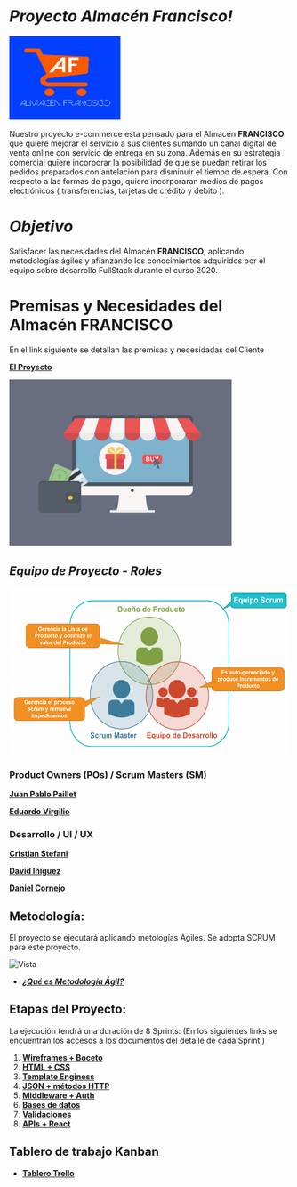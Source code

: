 # *Proyecto Almacén Francisco!*

<img width="200" height="150"  alt="Equipo Scrum" src="https://github.com/dcornejofmq/grupo_3_almacenFrancisco/blob/master/app/public/Img/Logo_Almacen_Francisco_100x100.jpg">

Nuestro proyecto e-commerce esta pensado para el Almacén  **FRANCISCO** que quiere mejorar el servicio a sus clientes sumando un canal digital de venta online con servicio de entrega en su zona. Además en su estrategia comercial quiere incorporar la posibilidad de que se puedan retirar los pedidos preparados con antelación para disminuir el tiempo de espera. Con respecto a las formas de pago, quiere incorporaran medios de pagos electrónicos ( transferencias, tarjetas de crédito y debito ).

# *Objetivo*

Satisfacer las necesidades del Almacén **FRANCISCO**, aplicando metodologías ágiles y afianzando los conocimientos adquiridos por el equipo sobre desarrollo FullStack durante el curso 2020.

# Premisas y Necesidades del Almacén **FRANCISCO**

En el link siguiente se detallan las premisas y necesidadas del Cliente

[**El Proyecto**](https://github.com/dcornejofmq/grupo_3_almacenFrancisco/blob/master/design/Premisas.md "El Proyecto")

<img width="400" height="300"  alt="eCommerce" src="https://github.com/dcornejofmq/grupo_3_almacenFrancisco/blob/master/design/Img/ecommerce.gif">


## *Equipo de Proyecto - Roles*

<img width="600" height="300"  alt="Equipo Scrum" src="https://github.com/dcornejofmq/grupo_3_almacenFrancisco/blob/master/design/Img/Equipo_SCRUM.png">

### Product Owners (POs) / Scrum Masters (SM)

[**Juan Pablo Paillet**](https://www.linkedin.com/in/pailletjp/ "Juan Pablo Paillet")

[**Eduardo Virgilio**](https://www.linkedin.com/in/eduardomiguelvirgilio/ "Eduardo Virgilio")

### Desarrollo / UI / UX

[**Cristian Stefani**](https://github.com/dcornejofmq/grupo_3_almacenFrancisco/blob/master/design/CristianStefani.md "Cristian Stefani")

[**David Iñiguez**](https://github.com/dcornejofmq/grupo_3_almacenFrancisco/blob/master/design/DavidIniguez.md "David Iñiguez")

[**Daniel Cornejo**](https://github.com/dcornejofmq/grupo_3_almacenFrancisco/blob/master/design/DanielCornejo.md "Daniel Cornejo")

## Metodología:
El proyecto se ejecutará aplicando metologías Ágiles. Se adopta SCRUM para este proyecto.

![Vista](https://comunidad.iebschool.com/metodologiasagiles/files/2015/05/metodologias-agiles.jpg)
-  [___¿Qué es Metodología Ágil?___](https://prezi.com/embed/qqawvvdi9as_/)

## Etapas del Proyecto:
La ejecución tendrá una duración de 8 Sprints:
(En los siguientes links se encuentran los accesos a los documentos del detalle de cada Sprint )

1. [**Wireframes + Boceto**](https://github.com/dcornejofmq/grupo_3_almacenFrancisco/blob/master/design/Sprint1.md "Wireframes + Boceto")
2. [**HTML + CSS**](https://github.com/dcornejofmq/grupo_3_almacenFrancisco/blob/master/design/Sprint2.md "HTML + CSS")
3. [**Template Enginess**](https://github.com/dcornejofmq/grupo_3_almacenFrancisco/blob/master/design/Sprint3.md "Template Enginess")
4. [**JSON + métodos HTTP**](https://github.com/dcornejofmq/grupo_3_almacenFrancisco/blob/master/design/Sprint4.md "JSON + métodos HTTP")
5. [**Middleware + Auth**](https://github.com/dcornejofmq/grupo_3_almacenFrancisco/blob/master/design/Sprint5.md "Middleware + Auth")
6. [**Bases de datos**](https://github.com/dcornejofmq/grupo_3_almacenFrancisco/blob/master/design/Sprint6.md "Bases de datos")
7. [**Validaciones**](https://github.com/dcornejofmq/grupo_3_almacenFrancisco/blob/master/design/Sprint7.md "Validaciones")
8. [**APIs + React**](https://github.com/dcornejofmq/grupo_3_almacenFrancisco/blob/master/design/Sprint8.md "APIs + React")

## Tablero de trabajo Kanban 
- [**Tablero Trello**](https://trello.com/b/1PzVClHh/proyecto-almac%C3%A9n-francisco-grupo-3 "Tablero Trello")
	

